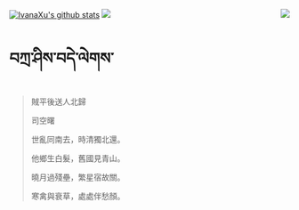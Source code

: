 [![IvanaXu's github stats](https://github-readme-stats.vercel.app/api?username=IvanaXu&show_icons=true&theme=vue-dark)](https://github.com/anuraghazra/github-readme-stats)
<img align="right" src="https://github-readme-stats.vercel.app/api/top-langs/?username=IvanaXu&langs_count=7&theme=graywhite" />
<img src="https://github-readme-stats.vercel.app/api/wakatime?username=IvanaXu&layout=compact&langs_count=6&theme=vue-dark&&custom_title=Programming Times(Jul 29 2021-)" />
# བཀྲ་ཤིས་བདེ་ལེགས་
> 賊平後送人北歸
> 
> 司空曙
> 
> 世亂同南去，時清獨北還。
> 
> 他鄉生白髮，舊國見青山。
> 
> 曉月過殘壘，繁星宿故關。
> 
> 寒禽與衰草，處處伴愁顏。
>